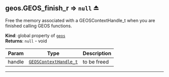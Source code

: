 <a name="exp_module_geos--geos.GEOS_finish_r"></a>

## geos.GEOS\_finish\_r ⇒ <code>null</code> ⏏
Free the memory associated with a GEOSContextHandle_t when you are finished calling GEOS functions.

**Kind**: global property of [<code>geos</code>](/typedefs-enums/typedefs-enums.html#module_geos)  
**Returns**: <code>null</code> - void  

| Param | Type | Description |
| --- | --- | --- |
| handle | [<code>GEOSContextHandle\_t</code>](/typedefs-enums/typedefs-enums.html#GEOSContextHandle_t) | to be freed |


---

